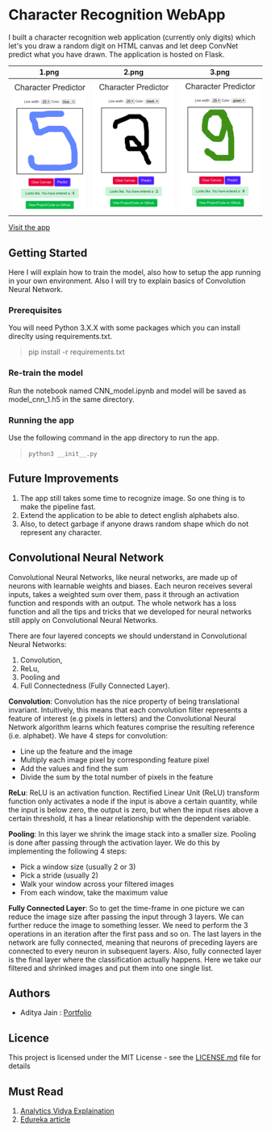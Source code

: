 # Character Recognition WebApp
I built a character recognition web application (currently only digits) which let's you draw a random digit on HTML canvas and let deep ConvNet predict what you have drawn. The application is hosted on Flask.

1.png            |2.png            |3.png            
:-------------------------:|:-------------------------:|:-------------------------:
![](https://raw.githubusercontent.com/Adityajn105/Character-Recognition-webapp/master/screenshots/5.png)  |  ![](https://raw.githubusercontent.com/Adityajn105/Character-Recognition-webapp/master/screenshots/2.png)  |  ![](https://raw.githubusercontent.com/Adityajn105/Character-Recognition-webapp/master/screenshots/9.png)

[Visit the app](http://18.207.200.32:5000)

## Getting Started
Here I will explain how to train the model, also how to setup the app running in your own environment. Also I will try to explain basics of Convolution Neural Network.

### Prerequisites
You will need Python 3.X.X with some packages which you can install direclty using requirements.txt.
> pip install -r requirements.txt

### Re-train the model
Run the notebook named CNN_model.ipynb and model will be saved as model_cnn_1.h5 in the same directory.

### Running the app
Use the following command in the app directory to run the app.
> ``` python3 __init__.py ```

## Future Improvements
1. The app still takes some time to recognize image. So one thing is to make the pipeline fast.
2. Extend the application to be able to detect english alphabets also.
3. Also, to detect garbage if anyone draws random shape which do not represent any character.

## Convolutional Neural Network
Convolutional Neural Networks, like neural networks, are made up of neurons with learnable weights and biases. Each neuron receives several inputs, takes a weighted sum over them, pass it through an activation function and responds with an output. The whole network has a loss function and all the tips and tricks that we developed for neural networks still apply on Convolutional Neural Networks.

There are four layered concepts we should understand in Convolutional Neural Networks:
1. Convolution,
2. ReLu,
3. Pooling and
4. Full Connectedness (Fully Connected Layer).

**Convolution**: Convolution has the nice property of being translational invariant. Intuitively, this means that each convolution filter represents a feature of interest (e.g pixels in letters) and the Convolutional Neural Network algorithm learns which features comprise the resulting reference (i.e. alphabet).
We have 4 steps for convolution:
* Line up the feature and the image
* Multiply each image pixel by corresponding feature pixel
* Add the values and find the sum
* Divide the sum by the total number of pixels in the feature

**ReLu**: ReLU is an activation function. Rectified Linear Unit (ReLU) transform function only activates a node if the input is above a certain quantity, while the input is below zero, the output is zero, but when the input rises above a certain threshold, it has a linear relationship with the dependent variable.

**Pooling**: In this layer we shrink the image stack into a smaller size. Pooling is done after passing through the activation layer. We do this by implementing the following 4 steps:
* Pick a window size (usually 2 or 3)
* Pick a stride (usually 2)
* Walk your window across your filtered images
* From each window, take the maximum value

**Fully Connected Layer**: So to get the time-frame in one picture we can reduce the image size after passing the input through 3 layers.
We can further reduce the image to something lesser. We need to perform the 3 operations in an iteration after the first pass and so on. 
The last layers in the network are fully connected, meaning that neurons of preceding layers are connected to every neuron in subsequent layers. Also, fully connected layer is the final layer where the classification actually happens. Here we take our filtered and shrinked images and put them into one single list.

## Authors
* Aditya Jain : [Portfolio](https://adityajn105.github.io)

## Licence
This project is licensed under the MIT License - see the [LICENSE.md](https://github.com/adityajn105/Character-Recognition-webapp/blob/master/LICENSE) file for details

## Must Read
1. [Analytics Vidya Explaination](https://www.analyticsvidhya.com/blog/2018/12/guide-convolutional-neural-network-cnn/)
2. [Edureka article](https://www.edureka.co/blog/convolutional-neural-network/)
